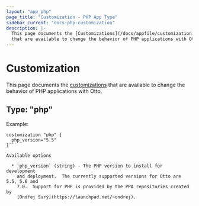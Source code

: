 ```yaml
---
layout: "app_php"
page_title: "Customization - PHP App Type"
sidebar_current: "docs-php-customization"
description: |-
  This page documents the [Customizations](/docs/appfile/customization.html)
  that are available to change the behavior of PHP applications with Otto.
---
```


# Customization

This page documents the [customizations](/docs/appfile/customization.html)
that are available to change the behavior of PHP applications with Otto.

## Type: "php"

Example:

```
customization "php" {
  php_version="5.5"
}```

Available options

  * `php_version` (string) - The PHP version to install for development
    and deployment.  The currently supported versions for Otto are 5.5, 5.6 and
    7.0.  Support for PHP is provided by the PPA repositories created by
    [Ondřej Surý](https://launchpad.net/~ondrej). 